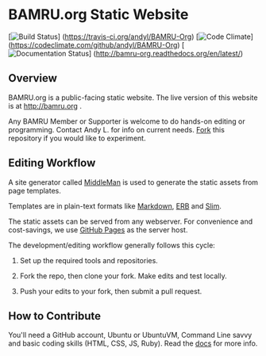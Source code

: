 # BAMRU.org Static Website

[![Build Status](https://travis-ci.org/andyl/BAMRU-Org.svg)]
(https://travis-ci.org/andyl/BAMRU-Org)
[![Code Climate](https://codeclimate.com/github/andyl/BAMRU-Org/badges/gpa.svg)]
(https://codeclimate.com/github/andyl/BAMRU-Org)
[![Documentation Status](https://readthedocs.org/projects/bamru-org/badge/?version=latest)]
(http://bamru-org.readthedocs.org/en/latest/)

## Overview

BAMRU.org is a public-facing static website.  The live version of this website
is at http://bamru.org .

Any BAMRU Member or Supporter is welcome to do hands-on editing or programming.
Contact Andy L. for info on current needs.
[Fork](http://help.github.com/articles/fork-a-repo) this repository if you
would like to experiment.

## Editing Workflow

A site generator called [MiddleMan](http://middlemanapp.com) is used
to generate the static assets from page templates.

Templates are in plain-text formats like
[Markdown](http://en.wikipedia.org/wiki/Markdown),
[ERB](http://en.wikipedia.org/wiki/ERuby) and
[Slim](http://slim-lang.com).

The static assets can be served from any webserver.  For convenience
and cost-savings, we use [GitHub Pages](https://pages.github.com) as
the server host.

The development/editing workflow generally follows this cycle:

1) Set up the required tools and repositories.  

2) Fork the repo, then clone your fork.  Make edits and test locally.

3) Push your edits to your fork, then submit a pull request.

## How to Contribute

You'll need a GitHub account, Ubuntu or UbuntuVM, Command Line savvy and basic
coding skills (HTML, CSS, JS, Ruby).  Read the [docs](/docs/index.md) for more 
info.
